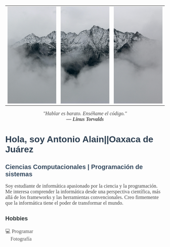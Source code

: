 <table align="center">
  <tr>
    <td><img src="https://raw.githubusercontent.com/ByAntonioMV/ByAntonioMV/main/01.jpg" alt="Banner Antonio" width="250"/></td>
    <td><img src="https://raw.githubusercontent.com/ByAntonioMV/ByAntonioMV/main/02.jpg" alt="Banner Antonio" width="250"/></td>
    <td><img src="https://raw.githubusercontent.com/ByAntonioMV/ByAntonioMV/main/03.jpg" alt="Banner Antonio" width="250"/></td>
  </tr>
</table>

<p align="center" style="font-size: 16px; font-style: italic; font-family: Georgia, serif; color: #444;">
  "Hablar es barato. Enséñame el código."<br>
  <span style="font-size: 1em; font-weight: bold;">— Linus Torvalds</span>
</p>

<h1 style="font-size: 28px; font-weight: bold; font-family: Arial, sans-serif; color: #2c3e50;">
  Hola, soy Antonio Alain||Oaxaca de Juárez
</h1>

<h2 style="font-size: 20px; font-family: Arial, sans-serif; color: #34495e;">
  Ciencias Computacionales | Programación de sistemas
</h2>

<p style="font-size: 16px; max-width: 700px; margin: auto; font-family: Georgia, serif; color: #444;">
  Soy estudiante de informática apasionado por la ciencia y la programación. Me interesa comprender la informática desde una perspectiva científica, más allá de los frameworks y las herramientas convencionales. Creo firmemente que la informática tiene el poder de transformar el mundo.
</p>

<h3 style="font-size: 18px; font-family: Arial, sans-serif; color: #2d3436; margin-top: 30px;">
  Hobbies
</h3>

<ul style="list-style: none; padding: 0; font-size: 16px; font-family: Georgia, serif; color: #555;">
  <li>💻 Programar</li>
  <li>📸 Fotografía</li>
</ul>


